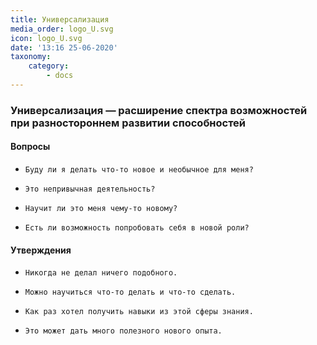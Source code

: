 ```yaml
---
title: Универсализация
media_order: logo_U.svg
icon: logo_U.svg
date: '13:16 25-06-2020'
taxonomy:
    category:
        - docs
---
```


### Универсализация — расширение спектра возможностей при разностороннем развитии способностей

#### Вопросы

*     Буду ли я делать что-то новое и необычное для меня?
*     Это непривычная деятельность?
*     Научит ли это меня чему-то новому?
*     Есть ли возможность попробовать себя в новой роли?

#### Утверждения

*     Никогда не делал ничего подобного.
*     Можно научиться что-то делать и что-то сделать.
*     Как раз хотел получить навыки из этой сферы знания.
*     Это может дать много полезного нового опыта.
